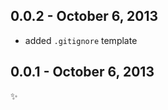 0.0.2 - October 6, 2013
-----------------------
* added `.gitignore` template

0.0.1 - October 6, 2013
-----------------------
:sparkles: